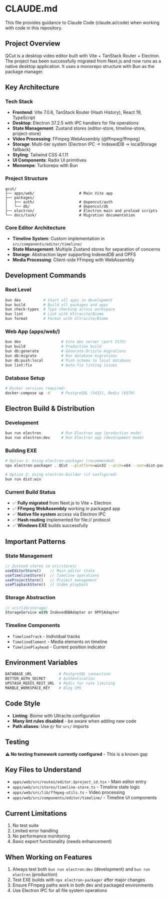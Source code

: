 # CLAUDE.md

This file provides guidance to Claude Code (claude.ai/code) when working with code in this repository.

## Project Overview

QCut is a desktop video editor built with Vite + TanStack Router + Electron. The project has been successfully migrated from Next.js and now runs as a native desktop application. It uses a monorepo structure with Bun as the package manager.

## Key Architecture

### Tech Stack
- **Frontend**: Vite 7.0.6, TanStack Router (Hash History), React 19, TypeScript
- **Desktop**: Electron 37.2.5 with IPC handlers for file operations
- **State Management**: Zustand stores (editor-store, timeline-store, project-store)
- **Video Processing**: FFmpeg WebAssembly (@ffmpeg/ffmpeg)
- **Storage**: Multi-tier system (Electron IPC → IndexedDB → localStorage fallback)
- **Styling**: Tailwind CSS 4.1.11
- **UI Components**: Radix UI primitives
- **Monorepo**: Turborepo with Bun

### Project Structure
```
qcut/
├── apps/web/                    # Main Vite app
├── packages/
│   ├── auth/                    # @opencut/auth
│   └── db/                      # @opencut/db
├── electron/                    # Electron main and preload scripts
└── docs/task/                   # Migration documentation
```

### Core Editor Architecture
- **Timeline System**: Custom implementation in `src/components/editor/timeline/`
- **State Management**: Multiple Zustand stores for separation of concerns
- **Storage**: Abstraction layer supporting IndexedDB and OPFS
- **Media Processing**: Client-side FFmpeg with WebAssembly

## Development Commands

### Root Level
```bash
bun dev          # Start all apps in development
bun build        # Build all packages and apps
bun check-types  # Type checking across workspace
bun lint         # Lint with Ultracite/Biome
bun format       # Format with Ultracite/Biome
```

### Web App (apps/web/)
```bash
bun dev                  # Vite dev server (port 5173)
bun build                # Production build
bun db:generate          # Generate Drizzle migrations
bun db:migrate           # Run database migrations
bun db:push:local        # Push schema to local database
bun lint:fix             # Auto-fix linting issues
```

### Database Setup
```bash
# Docker services required:
docker-compose up -d     # PostgreSQL (5432), Redis (6379)
```

## Electron Build & Distribution

### Development
```bash
bun run electron         # Run Electron app (production mode)
bun run electron:dev     # Run Electron app (development mode)
```

### Building EXE
```bash
# Option 1: Using electron-packager (recommended)
npx electron-packager . QCut --platform=win32 --arch=x64 --out=dist-packager --overwrite

# Option 2: Using electron-builder (if configured)
bun run dist:win
```

### Current Build Status
- ✅ **Fully migrated** from Next.js to Vite + Electron
- ✅ **FFmpeg WebAssembly** working in packaged app
- ✅ **Native file system** access via Electron IPC
- ✅ **Hash routing** implemented for file:// protocol
- ✅ **Windows EXE** builds successfully

## Important Patterns

### State Management
```typescript
// Zustand stores in src/stores/
useEditorStore()    // Main editor state
useTimelineStore()  // Timeline operations
useProjectStore()   // Project management
usePlaybackStore()  // Video playback
```

### Storage Abstraction
```typescript
// src/lib/storage/
StorageService with IndexedDBAdapter or OPFSAdapter
```

### Timeline Components
- `TimelineTrack` - Individual tracks
- `TimelineElement` - Media elements on timeline
- `TimelinePlayhead` - Current position indicator

## Environment Variables
```bash
DATABASE_URL            # PostgreSQL connection
BETTER_AUTH_SECRET      # Authentication
UPSTASH_REDIS_REST_URL  # Redis for rate limiting
MARBLE_WORKSPACE_KEY    # Blog CMS
```

## Code Style
- **Linting**: Biome with Ultracite configuration
- **Many lint rules disabled** - be aware when adding new code
- **Path aliases**: Use `@/` for `src/` imports

## Testing
**⚠️ No testing framework currently configured** - This is a known gap

## Key Files to Understand
- `apps/web/src/routes/editor.$project_id.tsx` - Main editor entry
- `apps/web/src/stores/timeline-store.ts` - Timeline state logic
- `apps/web/src/lib/ffmpeg-utils.ts` - Video processing
- `apps/web/src/components/editor/timeline/` - Timeline UI components

## Current Limitations
1. No test suite
2. Limited error handling
3. No performance monitoring
4. Basic export functionality (needs enhancement)

## When Working on Features
1. Always test both `bun run electron:dev` (development) and `bun run electron` (production)
2. Test EXE builds with `npx electron-packager` after major changes
3. Ensure FFmpeg paths work in both dev and packaged environments
4. Use Electron IPC for all file system operations